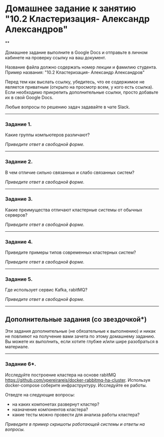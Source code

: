 # Домашнее задание к занятию "10.2 Кластеризация- Александр Александров"
**

Домашнее задание выполните в Google Docs и отправьте в личном кабинете на проверку ссылку на ваш документ.

Название файла должно содержать номер лекции и фамилию студента. Пример названия: "10.2 Кластеризация- Александр Александров"

Перед тем как выслать ссылку, убедитесь, что ее содержимое не является приватным (открыто на просмотр всем, у кого есть ссылка). Если необходимо прикрепить дополнительные ссылки, просто добавьте их в свой Google Docs.

Любые вопросы по решению задач задавайте в чате Slack.

---

### Задание 1. 

Какие группы компьютеров различают?

*Приведите ответ в свободной форме.*

---

### Задание 2.

В чем отличие сильно связанных и слабо связанных систем?

*Приведите ответ в свободной форме.*

---

### Задание 3.

Какие преимущества отличают кластерные системы от обычных серверов?

*Приведите ответ в свободной форме.*

---

### Задание 4.

Приведите примеры типов современных кластерных систем?

*Приведите ответ в свободной форме.*

---

### Задание 5.

Где использует сервис Kafka, rabitMQ?

*Приведите ответ в свободной форме.*

---

## Дополнительные задания (со звездочкой*)
Эти задания дополнительные (не обязательные к выполнению) и никак не повлияют на получение вами зачета по этому домашнему заданию. Вы можете их выполнить, если хотите глубже и/или шире разобраться в материале.

---

### Задание 6*.

Исследуйте построение кластера на основе rabitMQ https://github.com/ypereirareis/docker-rabbitmq-ha-cluster. 
Используя docker-compose соберите инфраструктуру. Исследуйте ее работы.

Отведте на следующие вопросы:

- на каких компонетах развернут кластер?
- назначение компонентов кластера?
- какие тесты можно провести для анализа работы кластера?

*Приведите в пример скришоты работающей системы и ответы на вопросы.*
